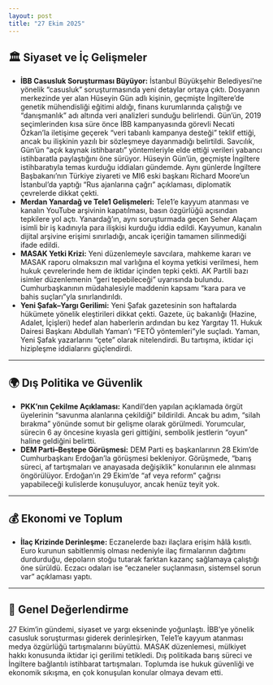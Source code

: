 ```yaml
---
layout: post
title: "27 Ekim 2025"
---
```


## 🏛️ Siyaset ve İç Gelişmeler

* **İBB Casusluk Soruşturması Büyüyor:** İstanbul Büyükşehir Belediyesi’ne yönelik “casusluk” soruşturmasında yeni detaylar ortaya çıktı. Dosyanın merkezinde yer alan Hüseyin Gün adlı kişinin, geçmişte İngiltere’de genetik mühendisliği eğitimi aldığı, finans kurumlarında çalıştığı ve “danışmanlık” adı altında veri analizleri sunduğu belirlendi. Gün’ün, 2019 seçimlerinden kısa süre önce İBB kampanyasında görevli Necati Özkan’la iletişime geçerek “veri tabanlı kampanya desteği” teklif ettiği, ancak bu ilişkinin yazılı bir sözleşmeye dayanmadığı belirtildi. Savcılık, Gün’ün “açık kaynak istihbaratı” yöntemleriyle elde ettiği verileri yabancı istihbaratla paylaştığını öne sürüyor. Hüseyin Gün’ün, geçmişte İngiltere istihbaratıyla temas kurduğu iddiaları gündemde. Aynı günlerde İngiltere Başbakanı’nın Türkiye ziyareti ve MI6 eski başkanı Richard Moore’un İstanbul’da yaptığı “Rus ajanlarına çağrı” açıklaması, diplomatik çevrelerde dikkat çekti.
* **Merdan Yanardağ ve Tele1 Gelişmeleri:** Tele1’e kayyum atanması ve kanalın YouTube arşivinin kapatılması, basın özgürlüğü açısından tepkilere yol açtı. Yanardağ’ın, aynı soruşturmada geçen Seher Alaçam isimli bir iş kadınıyla para ilişkisi kurduğu iddia edildi. Kayyumun, kanalın dijital arşivine erişimi sınırladığı, ancak içeriğin tamamen silinmediği ifade edildi.  
* **MASAK Yetki Krizi:** Yeni düzenlemeyle savcılara, mahkeme kararı ve MASAK raporu olmaksızın mal varlığına el koyma yetkisi verilmesi, hem hukuk çevrelerinde hem de iktidar içinden tepki çekti. AK Partili bazı isimler düzenlemenin “geri tepebileceği” uyarısında bulundu. Cumhurbaşkanının müdahalesiyle maddenin kapsamı “kara para ve bahis suçları”yla sınırlandırıldı.  
* **Yeni Şafak–Yargı Gerilimi:** Yeni Şafak gazetesinin son haftalarda hükümete yönelik eleştirileri dikkat çekti. Gazete, üç bakanlığı (Hazine, Adalet, İçişleri) hedef alan haberlerin ardından bu kez Yargıtay 11. Hukuk Dairesi Başkanı Abdullah Yaman’ı “FETÖ yöntemleri”yle suçladı. Yaman, Yeni Şafak yazarlarını “çete” olarak nitelendirdi. Bu tartışma, iktidar içi hizipleşme iddialarını güçlendirdi.

---

## 🌍 Dış Politika ve Güvenlik

* **PKK’nın Çekilme Açıklaması:** Kandil’den yapılan açıklamada örgüt üyelerinin “savunma alanlarına çekildiği” bildirildi. Ancak bu adım, “silah bırakma” yönünde somut bir gelişme olarak görülmedi. Yorumcular, sürecin 6 ay öncesine kıyasla geri gittiğini, sembolik jestlerin “oyun” haline geldiğini belirtti.  
* **DEM Parti–Beştepe Görüşmesi:** DEM Parti eş başkanlarının 28 Ekim’de Cumhurbaşkanı Erdoğan’la görüşmesi bekleniyor. Görüşmede, “barış süreci, af tartışmaları ve anayasada değişiklik” konularının ele alınması öngörülüyor. Erdoğan’ın 29 Ekim’de “af veya reform” çağrısı yapabileceği kulislerde konuşuluyor, ancak henüz teyit yok.  

---

## 💰 Ekonomi ve Toplum

* **İlaç Krizinde Derinleşme:** Eczanelerde bazı ilaçlara erişim hâlâ kısıtlı. Euro kurunun sabitlenmiş olması nedeniyle ilaç firmalarının dağıtımı durdurduğu, depoların stoğu tutarak farktan kazanç sağlamaya çalıştığı öne sürüldü. Eczacı odaları ise “eczaneler suçlanmasın, sistemsel sorun var” açıklaması yaptı.  

---

## 📌 Genel Değerlendirme

27 Ekim’in gündemi, siyaset ve yargı ekseninde yoğunlaştı. İBB’ye yönelik casusluk soruşturması giderek derinleşirken, Tele1’e kayyum atanması medya özgürlüğü tartışmalarını büyüttü. MASAK düzenlemesi, mülkiyet hakkı konusunda iktidar içi gerilimi tetikledi. Dış politikada barış süreci ve İngiltere bağlantılı istihbarat tartışmaları. Toplumda ise hukuk güvenliği ve ekonomik sıkışma, en çok konuşulan konular olmaya devam etti.
